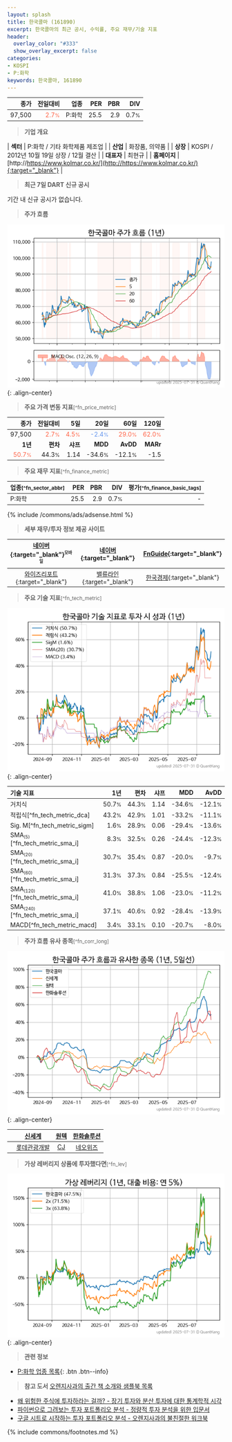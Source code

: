 ```yaml
---
layout: splash
title: 한국콜마 (161890)
excerpt: 한국콜마의 최근 공시, 수익률, 주요 재무/기술 지표
header:
  overlay_color: "#333"
  show_overlay_excerpt: false
categories:
- KOSPI
- P:화학
keywords: 한국콜마, 161890
---
```


| **종가** | **전일대비** | **업종** | **PER** | **PBR** | **DIV** |
| -------: | -----------: | -------: | ------: | ------: | ------: |
| 97,500 | <span style="color: tomato">2.7<small>%</small></span> | P:화학 | 25.5 | 2.9 | 0.7<small>%</small> |

<!-- more -->


> **기업 개요**<a id="company"></a>

| <span style="white-space:nowrap;">**섹터**</span> | P:화학 / 기타 화학제품 제조업 |
| <span style="white-space:nowrap;">**산업**</span> | 화장품, 의약품 |
| <span style="white-space:nowrap;">**상장**</span> | KOSPI / 2012년 10월 19일 상장 / 12월 결산 |
| <span style="white-space:nowrap;">**대표자**</span> | 최현규 |
| <span style="white-space:nowrap;">**홈페이지**</span> | [http://https://www.kolmar.co.kr/](http://https://www.kolmar.co.kr/){:target="_blank"} |


> **최근 7일 DART 신규 공시**<a id="dart"></a>

기간 내 신규 공시가 없습니다.


> **주가 흐름**<a id="price"></a>

![161890](/stock/images/161890.png){: .align-center}


> **주요 가격 변동 지표**<small>[^fn_price_metric]</small>

| **종가** | **전일대비** | **5일** | **20일** | **60일** | **120일** |
| -------: | -----------: | ------: | -------: | -------: | --------: |
| 97,500 | <span style="color: tomato">2.7<small>%</small></span> | <span style="color: tomato">4.5<small>%</small></span> | <span style="color: cornflowerblue">-2.4<small>%</small></span> | <span style="color: tomato">29.0<small>%</small></span> | <span style="color: tomato">62.0<small>%</small></span> |
| **1년** | **편차** | **샤프** | **MDD** | **AvDD** | **MARr** |
| <span style="color: tomato">50.7<small>%</small></span> | 44.3<small>%</small> | 1.14 | -34.6<small>%</small> | -12.1<small>%</small> | -1.5 |


> **주요 재무 지표**<small>[^fn_finance_metric]</small>

| **업종**<small>[^fn_sector_abbr]</small> | **PER** | **PBR** | **DIV** | **평가**<small>[^fn_finance_basic_tags]</small> |
| :--------------------------------------- | ------: | ------: | ------: | ----------------------------------------------: |
| P:화학 | 25.5 | 2.9 | 0.7<small>%</small> | - |



{% include /commons/ads/adsense.html %}

> **세부 재무/투자 정보 제공 사이트**

| [네이버](https://m.stock.naver.com/domestic/stock/161890/finance/summary){:target="_blank"}<sup><small>모바일</small></sup> | [네이버](https://finance.naver.com/item/coinfo.naver?code=161890){:target="_blank"} | [FnGuide](https://comp.fnguide.com/SVO2/ASP/SVD_Invest.asp?gicode=A161890&MenuYn=Y){:target="_blank"} |
| :---: | :---: | :---: |
| [와이즈리포트](https://comp.wisereport.co.kr/company/c1040001.aspx?cmp_cd=161890){:target="_blank"} | [밸류라인](https://www.valueline.co.kr/finance/summary/161890){:target="_blank"} | [한국경제](https://markets.hankyung.com/stock/161890/financial-summary){:target="_blank"} |


> **주요 기술 지표**<small>[^fn_tech_metric]</small>


![161890](/stock/images/161890_tech.png){: .align-center}

| **기술 지표** | **1년** | **편차** | **샤프** | **MDD** | **AvDD** |
| :------------ | ------: | -----------: | -------: | ------: | -------: |
| 거치식 | 50.7<small>%</small> | 44.3<small>%</small> | 1.14 | -34.6<small>%</small> | -12.1<small>%</small> |
| 적립식[^fn_tech_metric_dca] | 43.2<small>%</small> | 42.9<small>%</small> | 1.01 | -33.2<small>%</small> | -11.1<small>%</small> |
| Sig. M[^fn_tech_metric_sigm] | 1.6<small>%</small> | 28.9<small>%</small> | 0.06 | -29.4<small>%</small> | -13.6<small>%</small> |
| SMA<small><sub>(5)</sub></small>[^fn_tech_metric_sma_i] | 8.3<small>%</small> | 32.5<small>%</small> | 0.26 | -24.4<small>%</small> | -12.3<small>%</small> |
| SMA<small><sub>(20)</sub></small>[^fn_tech_metric_sma_i] | 30.7<small>%</small> | 35.4<small>%</small> | 0.87 | -20.0<small>%</small> | -9.7<small>%</small> |
| SMA<small><sub>(60)</sub></small>[^fn_tech_metric_sma_i] | 31.3<small>%</small> | 37.3<small>%</small> | 0.84 | -25.5<small>%</small> | -12.4<small>%</small> |
| SMA<small><sub>(120)</sub></small>[^fn_tech_metric_sma_i] | 41.0<small>%</small> | 38.8<small>%</small> | 1.06 | -23.0<small>%</small> | -11.2<small>%</small> |
| SMA<small><sub>(240)</sub></small>[^fn_tech_metric_sma_i] | 37.1<small>%</small> | 40.6<small>%</small> | 0.92 | -28.4<small>%</small> | -13.9<small>%</small> |
| MACD[^fn_tech_metric_macd] | 3.4<small>%</small> | 33.1<small>%</small> | 0.10 | -20.7<small>%</small> | -8.0<small>%</small> |


> **주가 흐름 유사 종목**<a id="corr"></a><small>[^fn_corr_long]</small>

![161890](/stock/images/161890_corr.png){: .align-center}

|       | [신세계](/004170/) | [원텍](/336570/) | [한화솔루션](/009830/) |
| :---: | :------------------------------------: | :------------------------------------: | :------------------------------------: |
|       | [롯데관광개발](/032350/) | [CJ](/001040/) | [네오위즈](/095660/) |


> **가상 레버리지 상품에 투자했다면**<a id="2x"></a><small>[^fn_lev]</small>

![161890](/stock/images/161890_2x.png){: .align-center}


> **관련 정보**

- [P:화학 업종 목록](/stats/sector/kospi_업종_화학_종목/){: .btn .btn--info}

> **참고 도서** [오렌지사과의 출간 책 소개와 샘플북 목록](https://kongdori.tistory.com/691)

- [왜 위험한 주식에 투자하라는 걸까? - 장기 투자와 분산 투자에 대한 통계학적 시각](https://kongdori.tistory.com/421)
- [파이썬으로 그려보는 투자 포트폴리오 분석  - 정량적 투자 분석을 위한 입문서](https://kongdori.tistory.com/643)
- [구글 시트로 시작하는 투자 포트폴리오 분석 - 오렌지사과의 불친절한 워크북](https://kongdori.tistory.com/449)


{% include commons/footnotes.md %}
